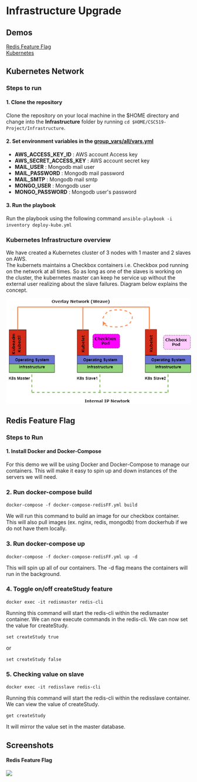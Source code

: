 # Infrastructure Upgrade

## Demos
[Redis Feature Flag](https://youtu.be/EVDjo-KJ-40)  
[Kubernetes](https://youtu.be/PyV4RplfIQI)

## Kubernetes Network

### Steps to run
#### 1. Clone the repository
Clone the repository on your local machine in the $HOME directory and change into the __Infrastructure__ folder by running `cd $HOME/CSC519-Project/Infrastructure`.
#### 2.  Set environment variables in the [group_vars/all/vars.yml](https://github.ncsu.edu/asaxena3/CSC519-Project/blob/74876a5b22a733d8c2fcebb3d39909893e7b2ae6/Infrastructure/group_vars/all/vars.yml#L1)  
+ __AWS_ACCESS_KEY_ID__ : AWS account Access key
+ __AWS_SECRET_ACCESS_KEY__ : AWS account secret key
+ __MAIL_USER__ : Mongodb mail user
+ __MAIL_PASSWORD__ :  Mongodb mail password
+ __MAIL_SMTP__ : Mongodb mail smtp
+ __MONGO_USER__ : Mongodb user
+ __MONGO_PASSWORD__ : Mongodb user's password

#### 3. Run the playbook
Run the playbook using the following command `ansible-playbook -i inventory deploy-kube.yml`


### Kubernetes Infrastructure overview
We have created a Kubernetes cluster of 3 nodes with 1 master and 2 slaves on AWS.  
The kubernets maintains a Checkbox containers i.e. Checkbox pod running on the network at all times. So as long as one of the slaves is working on the cluster, the kubernetes master can keep he service up without the external user realizing about the slave failures. Diagram below explains the concept.

![](../tutorial-material/k8s.png)


## Redis Feature Flag
### Steps to Run
#### 1. Install Docker and Docker-Compose
For this demo we will be using Docker and Docker-Compose to manage our containers. This will make it easy to spin up and down instances of the servers we will need.

### 2. Run docker-compose build
```
docker-compose -f docker-compose-redisFF.yml build
```
We will run this command to build an image for our checkbox container. This will also pull images (ex. nginx, redis, mongodb) from dockerhub if we do not have them locally.

### 3. Run docker-compose up
```
docker-compose -f docker-compose-redisFF.yml up -d
```
This will spin up all of our containers. The -d flag means the containers will run in the background.

### 4. Toggle on/off createStudy feature
```
docker exec -it redismaster redis-cli
```
Running this command will start the redis-cli within the redismaster container. We can now execute commands in the redis-cli.
We can now set the value for createStudy.

```
set createStudy true
```

or

```
set createStudy false
```

### 5. Checking value on slave
```
docker exec -it redisslave redis-cli
```
Running this command will start the redis-cli within the redisslave container.
We can view the value of createStudy.
```
get createStudy
```
It will mirror the value set in the master database.

## Screenshots  

#### Redis Feature Flag  

![](../tutorial-material/Redis-feature-flag.gif)
